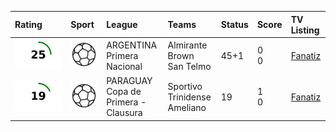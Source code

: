 | Rating                                                                                                                                 | Sport                                                                                                        | League                                 | Teams                           | Status   | Score   | TV Listing                                               |
|:---------------------------------------------------------------------------------------------------------------------------------------|:-------------------------------------------------------------------------------------------------------------|:---------------------------------------|:--------------------------------|:---------|:--------|:---------------------------------------------------------|
| <img src="https://raw.githubusercontent.com/BlakeDuncan25/Donut-SVG-Ratings/bac4e4a278175106499642192132b1786a9aec38/25.svg" alt="25"> | <img src="https://raw.githubusercontent.com/BlakeDuncan25/Donut-SVG-Ratings/master/soccer.png" alt="Soccer"> | ARGENTINA<br>Primera Nacional          | Almirante Brown<br>San Telmo    | 45+1     | 0<br>0  | <a href="https://watch.fanatiz.com/channels">Fanatiz</a> |
| <img src="https://raw.githubusercontent.com/BlakeDuncan25/Donut-SVG-Ratings/bac4e4a278175106499642192132b1786a9aec38/19.svg" alt="19"> | <img src="https://raw.githubusercontent.com/BlakeDuncan25/Donut-SVG-Ratings/master/soccer.png" alt="Soccer"> | PARAGUAY<br>Copa de Primera - Clausura | Sportivo Trinidense<br>Ameliano | 19       | 1<br>0  | <a href="https://watch.fanatiz.com/channels">Fanatiz</a> |